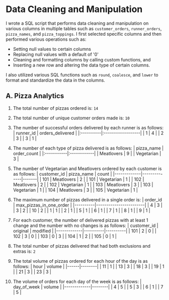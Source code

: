 # Data Cleaning and Manipulation

I wrote a SQL script that performs data cleaning and manipulation on various columns in multiple tables such as `customer_orders`, `runner_orders`, `pizza_names`, and `pizza_toppings`. I first selected specific columns and then performed various operations such as:
- Setting null values to certain columns 
- Replacing null values with a default of '0' 
- Cleaning and formatting columns by calling custom functions, and 
- Inserting a new row and altering the data type of certain columns.

I also utilized various SQL functions such as `round`, `coalesce`, and `lower` to format and standardize the data in the columns.

## A. Pizza Analytics
1. The total number of pizzas ordered is: `14`
2. The total number of unique customer orders made is: `10`
3. The number of successful orders delivered by each runner is as follows:
| runner_id | orders_delivered |
|:----------|:------------------|
| 1         | 4                 |
| 2         | 3                 |
| 3         | 1                 |


4. The number of each type of pizza delivered is as follows:
| pizza_name | order_count |
|:-----------|:------------|
| Meatlovers | 9           |
| Vegetarian | 3           |

5. The number of Vegetarian and Meatlovers ordered by each customer is as follows:
| customer_id | pizza_name   | count |
|-------------|--------------|-------|
| 101         | Meatlovers   | 2     |
| 101         | Vegetarian   | 1     |
| 102         | Meatlovers   | 2     |
| 102         | Vegetarian   | 1     |
| 103         | Meatlovers   | 3     |
| 103         | Vegetarian   | 1     |
| 104         | Meatlovers   | 3     |
| 105         | Vegetarian   | 1     |

6. The maximum number of pizzas delivered in a single order is: 
| order_id | max_pizzas_in_one_order |
|----------|------------------------|
| 4        | 3                      |
| 3        | 2                      |
| 10       | 2                      |
| 1        | 1                      |
| 2        | 1                      |
| 5        | 1                      |
| 6        | 1                      |
| 7        | 1                      |
| 8        | 1                      |
| 9        | 1                      |

7. For each customer, the number of delivered pizzas with at least 1 change and the number with no changes is as follows:
| customer_id | original | modified |
|-------------|----------|----------|
| 101         | 2        | 0        |
| 102         | 3        | 0        |
| 103         | 0        | 3        |
| 104         | 1        | 2        |
| 105         | 0        | 1        |

8. The total number of pizzas delivered that had both exclusions and extras is: `2`

9. The total volume of pizzas ordered for each hour of the day is as follows:
| hour | volume |
|------|--------|
| 11   | 1      |
| 13   | 3      |
| 18   | 3      |
| 19   | 1      |
| 21   | 3      |
| 23   | 3      |

10. The volume of orders for each day of the week is as follows:
| day_of_week | volume |
|-------------|--------|
| 4           | 5      |
| 5           | 3      |
| 6           | 1      |
| 7           | 5      |
